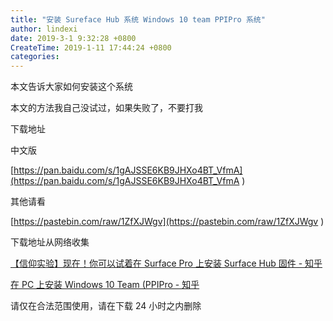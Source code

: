 ```yaml
---
title: "安装 Sureface Hub 系统 Windows 10 team PPIPro 系统"
author: lindexi
date: 2019-3-1 9:32:28 +0800
CreateTime: 2019-1-11 17:44:24 +0800
categories: 
---
```


本文告诉大家如何安装这个系统

<!--more-->



本文的方法我自己没试过，如果失败了，不要打我

下载地址

中文版

[https://pan.baidu.com/s/1gAJSSE6KB9JHXo4BT_VfmA](https://pan.baidu.com/s/1gAJSSE6KB9JHXo4BT_VfmA )

其他请看

[https://pastebin.com/raw/1ZfXJWgv](https://pastebin.com/raw/1ZfXJWgv )

下载地址从网络收集

[【信仰实验】现在！你可以试着在 Surface Pro 上安装 Surface Hub 固件 - 知乎](https://zhuanlan.zhihu.com/p/21547311 )

[在 PC 上安装 Windows 10 Team (PPIPro - 知乎](https://zhuanlan.zhihu.com/p/21565278 )

请仅在合法范围使用，请在下载 24 小时之内删除

